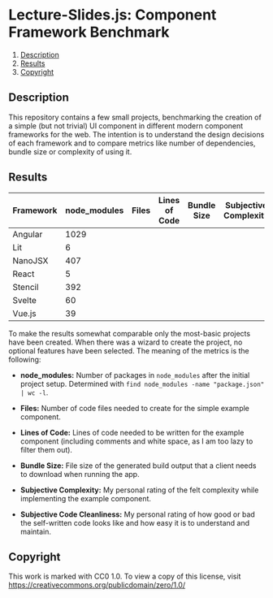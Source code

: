 Lecture-Slides.js: Component Framework Benchmark
================================================

1. [Description](#description)
1. [Results](#results)
1. [Copyright](#copyright)

Description
-----------

This repository contains a few small projects, benchmarking the creation of a
simple (but not trivial) UI component in different modern component frameworks
for the web. The intention is to understand the design decisions of each
framework and to compare metrics like number of dependencies, bundle size
or complexity of using it.

Results
-------

| **Framework** | **node_modules** | **Files** | **Lines of Code** | **Bundle Size** | **Subjective Complexity** | **Subjective Code Cleanliness** |
|---------------|------------------|-----------|-------------------|-----------------|---------------------------|---------------------------------|
| Angular       | 1029             |           |                   |                 |                           |                                 |
| Lit           | 6                |           |                   |                 |                           |                                 |
| NanoJSX       | 407              |           |                   |                 |                           |                                 |
| React         | 5                |           |                   |                 |                           |                                 |
| Stencil       | 392              |           |                   |                 |                           |                                 |
| Svelte        | 60               |           |                   |                 |                           |                                 |
| Vue.js        | 39               |           |                   |                 |                           |                                 |

To make the results somewhat comparable only the most-basic projects have been
created. When there was a wizard to create the project, no optional features
have been selected. The meaning of the metrics is the following:

* **node_modules:** Number of packages in `node_modules` after the initial
  project setup. Determined with `find node_modules -name "package.json" | wc -l`.

* **Files:** Number of code files needed to create for the simple example component.

* **Lines of Code:** Lines of code needed to be written for the example component
  (including comments and white space, as I am too lazy to filter them out).

* **Bundle Size:** File size of the generated build output that a client needs
  to download when running the app.

* **Subjective Complexity:** My personal rating of the felt complexity while
  implementing the example component.

* **Subjective Code Cleanliness:** My personal rating of how good or bad the
  self-written code looks like and how easy it is to understand and maintain.

Copyright
---------

This work is marked with CC0 1.0.
To view a copy of this license, visit https://creativecommons.org/publicdomain/zero/1.0/
